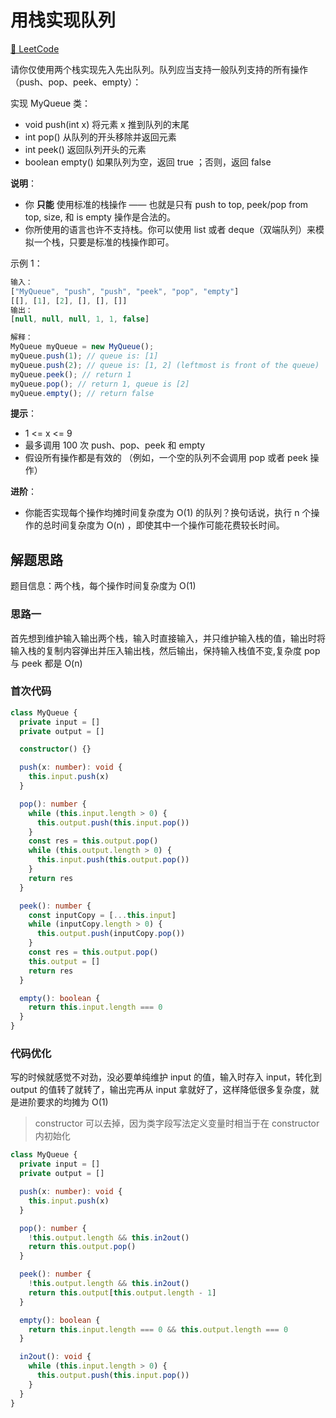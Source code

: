 # 用栈实现队列

[🔗 LeetCode](https://leetcode.cn/problems/implement-queue-using-stacks/description/?languageTags=typescript)

请你仅使用两个栈实现先入先出队列。队列应当支持一般队列支持的所有操作（push、pop、peek、empty）：

实现 MyQueue 类：

- void push(int x) 将元素 x 推到队列的末尾
- int pop() 从队列的开头移除并返回元素
- int peek() 返回队列开头的元素
- boolean empty() 如果队列为空，返回 true ；否则，返回 false

**说明**：

- 你 **只能** 使用标准的栈操作 —— 也就是只有 push to top, peek/pop from top, size, 和 is empty 操作是合法的。
- 你所使用的语言也许不支持栈。你可以使用 list 或者 deque（双端队列）来模拟一个栈，只要是标准的栈操作即可。

示例 1：

```js
输入：
["MyQueue", "push", "push", "peek", "pop", "empty"]
[[], [1], [2], [], [], []]
输出：
[null, null, null, 1, 1, false]

解释：
MyQueue myQueue = new MyQueue();
myQueue.push(1); // queue is: [1]
myQueue.push(2); // queue is: [1, 2] (leftmost is front of the queue)
myQueue.peek(); // return 1
myQueue.pop(); // return 1, queue is [2]
myQueue.empty(); // return false
```

**提示**：

- 1 <= x <= 9
- 最多调用 100 次 push、pop、peek 和 empty
- 假设所有操作都是有效的 （例如，一个空的队列不会调用 pop 或者 peek 操作）

**进阶**：

- 你能否实现每个操作均摊时间复杂度为 O(1) 的队列？换句话说，执行 n 个操作的总时间复杂度为 O(n) ，即使其中一个操作可能花费较长时间。

## 解题思路

题目信息：两个栈，每个操作时间复杂度为 O(1)

### 思路一

首先想到维护输入输出两个栈，输入时直接输入，并只维护输入栈的值，输出时将输入栈的复制内容弹出并压入输出栈，然后输出，保持输入栈值不变,复杂度 pop 与 peek 都是 O(n)

### 首次代码

```ts
class MyQueue {
  private input = []
  private output = []

  constructor() {}

  push(x: number): void {
    this.input.push(x)
  }

  pop(): number {
    while (this.input.length > 0) {
      this.output.push(this.input.pop())
    }
    const res = this.output.pop()
    while (this.output.length > 0) {
      this.input.push(this.output.pop())
    }
    return res
  }

  peek(): number {
    const inputCopy = [...this.input]
    while (inputCopy.length > 0) {
      this.output.push(inputCopy.pop())
    }
    const res = this.output.pop()
    this.output = []
    return res
  }

  empty(): boolean {
    return this.input.length === 0
  }
}
```

### 代码优化

写的时候就感觉不对劲，没必要单纯维护 input 的值，输入时存入 input，转化到 output 的值转了就转了，输出完再从 input 拿就好了，这样降低很多复杂度，就是进阶要求的均摊为 O(1)

> constructor 可以去掉，因为类字段写法定义变量时相当于在 constructor 内初始化

```ts
class MyQueue {
  private input = []
  private output = []

  push(x: number): void {
    this.input.push(x)
  }

  pop(): number {
    !this.output.length && this.in2out()
    return this.output.pop()
  }

  peek(): number {
    !this.output.length && this.in2out()
    return this.output[this.output.length - 1]
  }

  empty(): boolean {
    return this.input.length === 0 && this.output.length === 0
  }

  in2out(): void {
    while (this.input.length > 0) {
      this.output.push(this.input.pop())
    }
  }
}
```
